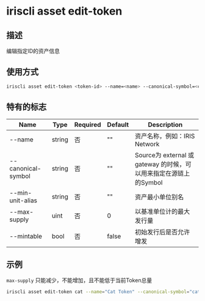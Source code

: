 # iriscli asset edit-token

## 描述

编辑指定ID的资产信息

## 使用方式

```bash
iriscli asset edit-token <token-id> --name=<name> --canonical-symbol=<canonical-symbol> --min-unit-alias=<min-alias> --max-supply=<max-supply> --mintable=<mintable> --from=<your account name> --chain-id=<chain-id> --fee=0.6iris
```

## 特有的标志

| Name               | Type   | Required | Default | Description                                                  |
| ------------------ | ------ | -------- | ------- | ------------------------------------------------------------ |
| --name             | string | 否       | ""      | 资产名称，例如：IRIS Network                                 |
| --canonical-symbol | string | 否       | ""      | Source为 external 或 gateway 的时候，可以用来指定在源链上的Symbol |
| --min-unit-alias | string | 否       | ""      | 资产最小单位别名                                             |
| --max-supply       | uint   | 否       | 0       | 以基准单位计的最大发行量                                     |
| --mintable         | bool   | 否       | false   | 初始发行后是否允许增发                                       |

## 示例

`max-supply` 只能减少，不能增加，且不能低于当前Token总量

```bash
iriscli asset edit-token cat --name="Cat Token" --canonical-symbol="cat" --min-unit-alias=kitty --max-supply=100000000000 --mintable=true --from=<key-name> --chain-id=irishub --fee=0.4iris --commit
```
